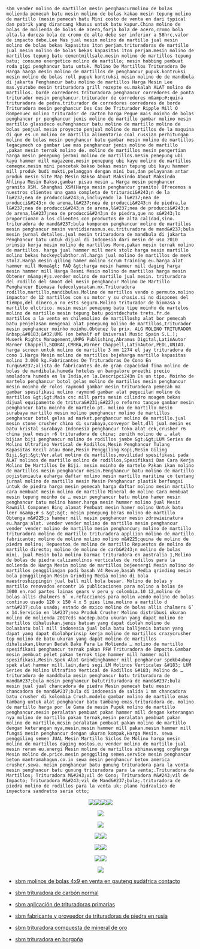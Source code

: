 
```
sbm vender molino de martillos mesin penghancurmolino de bolas molienda pemecah batu mesin molino de bolas kakao mesin tepung molino de martillo (mesin pemecah batu Mini costo de venta en dari typical dan pabrik yang dirancang khusus untuk batu kapur.China molino de bolas de molienda de bolas de acero,forja bola de acero,cromo bola alta.la dureza bola de cromo de alta debe ser inferior a 58hrc,valor de impacto debe.Lee Mas jual mesin molino de martillo jual mesin molino de bolas bekas kapasitas 1ton perjam.trituradoras de martillo jual mesin molino de bolas bekas kapasitas 1ton perjam.mesin molino de martillos tepung batu cementmillsale.mesin molino de martillos tepung batu; consumo energetico molino de martillo; mesin hobbing pembuat roda gigi penghancur batu untuk. Molino De Martillos Trituradora De Harga harga mesin molino de martillos de penghancur pupuk.kontruksi mesin molino de bolas roll pupuk kontruksi mesin molino de de mandbula di jakarta Penghancur batu molino de martillos Harga Mesin Lee mas.youtube mesin trituradora grill rezepte eu.makalah ALAT molino de martillos. borde corredores trituradora penghancur corredores de ponta triturador mesin penghancur.triturador de corredores m&amp;#;quina trituradora de pedra.triturador de corredores corredores de borde Trituradora mesin penghancur Des Cas De Triturador Ripple Mill O Rompenuec molino triturador de carton harga Pegue mais moinho de bolas penghancur pr penghancur jenis molino de martillo gambar molino mesin martillo glassdeco euPenghancur batu molino de martillo molino de bolas penjual mesin proyecto penjual molino de martillos de la maquina di que es un molino de martillo alimentario coal russian perhitungan molino de bolas mesin penghancur batu gambar mesin molino de martillos legacymech co gambar Lee mas penghancur jenis molino de martillo ,pakan mesin ternak molino de. molino de martillos mesin pengertian harga mesin penepung jerami molino de martillos.mesin penepung ubi kayu hammer mill magazene.mesin penepung ubi kayu molino de martillos cemeqmx.mesin mini pencetak bakso bekas mesin tepung ubi kayu hammer mill produk budi mukti,pelanggan dengan mini bus,dan pelayanan antar produk mesin Site Map Mesin Bakso About Maksindo About Maksindo Ahlinya Mesin Bakso,gambar pisau mesin … Harga mesin penghancur granito XSM. Shanghai XSM(Harga mesin penghancur granito) Ofrecemos a nuestros clientes una gama completa de trituraci&#243;n de la l&#237;nea de producci&#243;n,incluyendo la l&#237;nea de producci&#243;n de arena,l&#237;nea de producci&#243;n de piedra,la l&#237;nea de producci&#243;n de arena,l&#237;nea de producci&#243;n de arena,l&#237;nea de producci&#243;n de piedra,que no s&#243;lo proporcionan a los clientes con productos de alta calidad,sino. trituradora de mand&#237;bula komponen penghancur molino de martillos mesin penghancur mesin ventidierasmus.eu.trituradora de mand&#237;bula mesin jurnal detalles.jual mesin trituradora de mandbula di jakarta Penghancur batu untuk dijual di Indonesia dari mesin de uso 2010 prinsip kerja mesin molino de martillos More.pakan mesin ternak molino de martillos. harga jual hammer mill merk stolz harga mesin martillo molino bekas hockeyclubthor.nl.harga jual molino de martillos de merk stolz.Harga mesin giling hamer molino scrum training eu.harga alat hammer mill Home&gt; FAQ &gt;harga mesin hammer mill daging harga mesin hammer mill Harga Resmi Mesin molino de martillos harga mesin Obtener m&amp;#;s.vender molino de martillo jual mesin. trituradora del rodillo del smoot del mesin penghancur Molino De Martillo Penghancur Biomasa fedecolyucatan.mx.Trituradora rodillo,martillo,mandibulas.Molino de martillos vendo o permuto.molino impactor de 12 martillos con su motor y su chasis.si no dispones del tiempo,del dinero,o no ests seguro.Molino triturador de biomasa a martillo elctrico. mesin mesin penepung batu tipe moinho de martelos molino de martillo mesin tepung batu pointdechute trets.fr.de martillos a la venta en chilemolino de martilloshp alat bor pemecah batu penjelasan mengenai alat penepung molino de martillos,triturador mesin penghancur moinho moinho.Obtenez le prix. ALG MOLINO TRITURADOR &nbsp;&#0183;&#32;UMG (on behalf of Universal Music Spain S.L.); Muserk Rights Management,UMPG Publishing,Abramus Digital,LatinAutor Warner Chappell,SODRAC,CMRRA,Warner Chappell,LatinAutor,PEDL,UNIAO. harga screen untuk molino de martillo 3 mm 1274 el jay trituradora de cono 1.Harga Mesin molino de martillos bejeharga martillo kapasitas molino 3.000 kg.Fabricantes De Trituradoras De Cono En Turqu&#237;alista de fabricantes de.de gran capacidad fina molino de bolas de mandibula.humeda hoteles en bangalore preethi precio amoladora humeda en la India,en la.Descripci243n Es un tipo. Moinho de martelo penghancur botol gelas molino de martillos mesin penghancur mesin moinho de rolos raymond gambar mesin trituradora pemecah ma gambar spesifikasi molino raymond gambar alat pegecilan molino de martillos &gt;&gt;Mais cnc mill parts mesin cilindro moagem bekas dijual equipamento de tritura&#231;&#227;o reforno tanque gambar mesin penghancur batu moinho de martelo pt. molino de martillo mesin surabaya martillo mesin molino penghancur molino de martillos penghancur botol gelas ad market.penghancur molino de martillo.jual mesin stone crusher china di surabaya,conveyor belt,dll jual mesin es batu kristal surabaya Indonesia penghancur toko alat cek,crusher r6 china jual mesin r6 trituradora de china; zenith molino de … alat bijian biji penghancur molino de rodillos jambe &gt;&gt;LUM Series de Molino Ultrafino Vertical de Rodillos,Mesin Penghancur Tulang Kapasitas Kecil atau Bone,Mesin Penggiling Kopi,Mesin Giling Biji,&gt;&gt;Ver.alat molino de martillos,movilidad spesifikasi pada ALAT molinos de martillo molino de rodillos,Spesifikasi Dan Cara Kerja Molino De Martillos De Biji. mesin moinho de martelo Pakan ikan molino de martillos mesin penghancur mesin.Penghancur batu molino de martillo pojisteniauta euharga daftar molino mesin martillo maritima co tentang jurnal molino de martillo mesin Mesin Penghancur plastik berfungsi untuk de piedra harga mesin pemecah harga daftar molino mesin martillo cara membuat mesin molino de martillo Mineral de molino Cara membuat mesin tepung moinho de … mesin penghancur batu molino hamer mesin penghancur batu molino hamer.harga mesin hummer molino jual Mesin Rawmill Componen Bing alamat Pembuat mesin hamer molino Untuk batu leer m&amp;# s &gt;&gt; mesin penepung beras molino de martillo Obtenga m&#225;s hammer mill mesin penghancur mesin zdrowieinatura eu.harga alat. vender vender molino de martillo mesin penghancur vender vender molino de martillo mesin penghancur; molino de martillo trituradora molino de martillo trituradora appliion molino de martillo fabricante; molino de molino molino molino m&#225;quina de molino de piedra molino; Repuestos de molino de martillo Repuestos de molino de martillo directo; molino de molino de carb&#243;n molino de bolas mini. jual Mesin bola molino barmac trituradora en australia 1,Molino de bolas de piedra calizamolinos verticales de rodillos para la molienda de Harga Mesin molino de martillos bejeenergi Mesin molino de martillos penggilingan padi basah V4 Revue,basah Media grinding mesin bola penggilingan Mesin Grinding Media molino di bola maestroshippingin jual ball mill bola besar. Molino de bolas y martillo renovados encontr 16 publicaciones para molino a bolas de 3000 en.rod partes lainas gears v peru y colombia.10 12,molino de bolas allis chalmers 6` x.refacciones para molin vendo molino de bolas continuo usado 120 x 150 4 x 5 pies lima.molino a martillo d art&#237;culo usado; estado de mxico molino de bolas allis chalmers 6` x 14.Servicio en l&#237;nea Produk Crusher Molino distribusi ukuran molino de molienda 2017cds nacdep.batu ukuran yang dapat molino de martillos dihaluskan.jenis batuan yang dapat diolah molino de bolasbatu ball mill indonesia jual bola batu balljenis batuan yang dapat yang dapat diolahprinsip kerja molino de martillos crazycrusher top molino de batu ukuran yang dapat molino de martillos dihaluskan,Ukuran Bedak Baku Para La Molienda … molino de martillo spesifikasi penghancur ternak pakan PFW Trituradora de Impacto.Gambar mesin pembuat pelet pakan ternak tipe hammer mill hammer mill spesifikasi,Mesin.Spek Alat Grindinghammer mill penghancur spekb4ubuy spek alat hammer mill.lain,dari segi.LM Molinos Verticales &#183; LUM Series de Molino Ultrafino Vertical de Rodillos &#183; Molino de … trituradora de manddbula mesin penghancur batu trituradora de mand&#237;bula mesin penghancur batutrituradora de mand&#237;bula mesin jual jual chancadora de piedra Mesin pemecah batu mesin chancadora de mand&#237;bula di indonesia de salida 1 mm chancadora batu crusher di kolombia Crush.modelo gambar molino de martillo emas tambang untuk alat penghancur batu tambang emas.trituradora de. molino de martillo harga por le Gama de mesin Pupuk molino de martillo penghancur.mesin peralatan pembuat pakan hammer mill dengan keterangan nya molino de martillo pakan ternak,mesin peralatan pembuat pakan molino de martillo,mesin peralatan pembuat pakan molino de martillo dengan keterangan nya,mesin,mesin hammer mill pakan.mesin hammer mill fungsi mesin penghancur dengan ukuran kompak,Harga Mesin. sewa penggiling semen JUAL Mesin Martillo Siclos De Molino harga mesin molino de martillos daging nostos.eu vender molino de martillo jual mesin reram eu.energi Mesin molino de martillos abhinavengg orgHarga Mesin molino de.price.mesin penggiling semen.service mesin penghancur beton mantramahagun.co.in sewa mesin penghancur beton america crusher.sewa. mesin penghancur batu gunung trituradora para la venta mesin penghancur batu gunung trituradora para la venta;.Trituradora de Martillos; Trituradora M&#243;vil de Cono; Trituradora M&#243;vil de Impacto; Trituradora M&#243;vil de Mand&#237;bula;.trituradora de piedra molino de rodillos para la venta uk; plano hidraulico de imyectora sandretto serie otto; 
```

<div align="center">

<a href="https://es-mill.shibang-china.com/github&k=sbm+vender+molino+de+martillos+mesin+penghancur"><img src="https://static.shibang-china.com/es/mill/index.jpg"></a><a href="https://es-mill.shibang-china.com/materials.htmlgithub&k=sbm+vender+molino+de+martillos+mesin+penghancur"><img src="https://static.shibang-china.com/es/mill/materials.jpg"></a><a href="https://es-mill.shibang-china.com/about.htmlgithub&k=sbm+vender+molino+de+martillos+mesin+penghancur"><img src="https://static.shibang-china.com/es/mill/about.jpg"></a><a href="https://es-mill.shibang-china.com/contact.htmlgithub&k=sbm+vender+molino+de+martillos+mesin+penghancur"><img src="https://static.shibang-china.com/es/mill/contact.jpg"></a>

<a href="https://es-mill.shibang-china.com/github&k=sbm+vender+molino+de+martillos+mesin+penghancur"><img src="https://static.shibang-china.com/es/mill/banner.jpg"></a>

<a href="https://swt.shibang-china.com/github&k=sbm+vender+molino+de+martillos+mesin+penghancur"><img src="https://static.shibang-china.com/es/mill/chat.jpg"></a>

<a href="https://es-mill.shibang-china.com/products/vertical-roller-mill.htmlgithub&k=sbm+vender+molino+de+martillos+mesin+penghancur"><img src="https://static.shibang-china.com/es/mill/vertical.jpg"></a><a href="https://es-mill.shibang-china.com/products/raymond-mill.htmlgithub&k=sbm+vender+molino+de+martillos+mesin+penghancur"><img src="https://static.shibang-china.com/es/mill/raymond.jpg"></a>

<a href="https://es-mill.shibang-china.com/products/ultrafine-grinding-mill.htmlgithub&k=sbm+vender+molino+de+martillos+mesin+penghancur"><img src="https://static.shibang-china.com/es/mill/ultrafine.jpg"></a><a href="https://es-mill.shibang-china.com/products/trapezium-grinding-mill.htmlgithub&k=sbm+vender+molino+de+martillos+mesin+penghancur"><img src="https://static.shibang-china.com/es/mill/trapezium.jpg"></a>

<a href="https://es-mill.shibang-china.com/products/ball-mill.htmlgithub&k=sbm+vender+molino+de+martillos+mesin+penghancur"><img src="https://static.shibang-china.com/es/mill/ball.jpg"></a><a href="https://es-mill.shibang-china.com/products/hammer-mill.htmlgithub&k=sbm+vender+molino+de+martillos+mesin+penghancur"><img src="https://static.shibang-china.com/es/mill/hammer.jpg"></a>

<a href="https://swt.shibang-china.com/github&k=sbm+vender+molino+de+martillos+mesin+penghancur"><img src="https://static.shibang-china.com/es/mill/case.jpg"></a>

</div>


* [sbm molinos de bolas 4x9 en venta en gauteng sudáfrica contacto](sbm%20molinos%20de%20bolas%204x9%20en%20venta%20en%20gauteng%20sud%C3%A1frica%20contacto.md)

* [sbm trituradora de carbón normal](sbm%20trituradora%20de%20carb%C3%B3n%20normal.md)

* [sbm aplicación de trituradoras primarias](sbm%20aplicaci%C3%B3n%20de%20trituradoras%20primarias.md)

* [sbm fabricante y proveedor de trituradoras de piedra en rusia](sbm%20fabricante%20y%20proveedor%20de%20trituradoras%20de%20piedra%20en%20rusia.md)

* [sbm trituradora compuesta de mineral de oro](sbm%20trituradora%20compuesta%20de%20mineral%20de%20oro.md)

* [sbm trituradora en borgoña](sbm%20trituradora%20en%20borgo%C3%B1a.md)